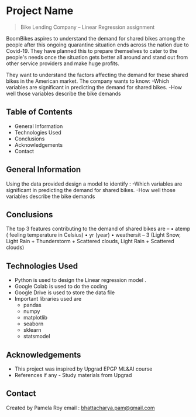 # Project Name
> Bike Lending Company – Linear Regression assignment

BoomBikes aspires to understand the demand for shared bikes among the people after this ongoing quarantine situation ends across the nation due to Covid-19. They have planned this to prepare themselves to cater to the people's needs once the situation gets better all around and stand out from other service providers and make huge profits.

They want to understand the factors affecting the demand for these shared bikes in the American market. 
The company wants to know:
	-Which variables are significant in predicting the demand for shared bikes.
	-How well those variables describe the bike demands


## Table of Contents
* General Information
* Technologies Used
* Conclusions
* Acknowledgements
* Contact

<!-- You can include any other section that is pertinent to your problem -->

## General Information
Using the data provided design a model to identify : 
	-Which variables are significant in predicting the demand for shared bikes.
	-How well those variables describe the bike demands

<!-- You don't have to answer all the questions - just the ones relevant to your project. -->

## Conclusions
The top 3 features contributing to the demand of shared bikes are –
•	atemp ( feeling temperature in Celsius)
•	yr (year)
•	weathersit – 3 (Light Snow, Light Rain + Thunderstorm + Scattered clouds, Light Rain + Scattered clouds)


<!-- You don't have to answer all the questions - just the ones relevant to your project. -->


## Technologies Used
- Python is used to design the Linear regression model . 
- Google Colab is used to do the coding
- Google Drive is used  to store the data file
- Important libraries used are 
 	- pandas
	- numpy 
	- matplotlib
	- seaborn
	- sklearn 
	- statsmodel 

<!-- As the libraries versions keep on changing, it is recommended to mention the version of library used in this project -->

## Acknowledgements

- This project was inspired by Upgrad EPGP ML&AI course
- References if any - Study materials from Upgrad



## Contact
Created by Pamela Roy 
email : bhattacharya.pam@gmail.com


<!-- Optional -->
<!-- ## License -->
<!-- This project is open source and available under the [... License](). -->

<!-- You don't have to include all sections - just the one's relevant to your project -->